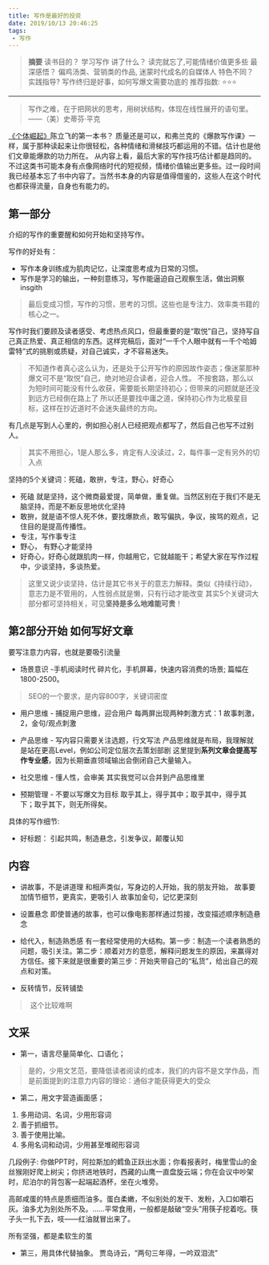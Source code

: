 ```yaml
---
title: 写作是最好的投资
date: 2019/10/13 20:46:25
tags:
 - 写作
---
```


> **摘要**
> 读书目的？ 学习写作 
> 讲了什么？ 读完就忘了,可能情绪价值更多些
> 最深感悟？ 偏鸡汤类、营销类的作品, 迷蒙时代成名的自媒体人
> 特色不同？  
> 实践指导?  写作终归是好事，如何写爆文需要功底的 
> 推荐指数:  ⭐️⭐️⭐ ️ 

---

> 写作之难，在于把网状的思考，用树状结构，体现在线性展开的语句里。——（美）史蒂芬·平克

[《个体崛起》](../growth/个体崛起.md)陈立飞的第一本书？
质量还是可以，和弗兰克的《爆款写作课》一样，属于那种读起来让你很轻松，各种情绪和滑梯技巧都运用的不错。估计也是他们文章能爆款的功力所在。 从内容上看，最后大家的写作技巧估计都是趋同的。
不过这类书可能本身有点像网络时代的短视频，情绪价值输出更多些。过一段时间我已经基本忘了书中内容了。当然书本身的内容是值得借鉴的，这些人在这个时代也都获得流量，自身也有能力的。

## 第一部分
介绍的写作的重要醒和如何开始和坚持写作。

写作的好处有：
* 写作本身训练成为肌肉记忆，让深度思考成为日常的习惯。
* 写作是学习的输出，一种刻意练习，写作能逼迫自己观察生活，做出洞察insgith

>最后变成习惯，写作的习惯，思考的习惯。这些也是专注力、效率类书籍的核心之一。

写作时我们要顾及读者感受、考虑热点风口，但最重要的是“取悦”自己，坚持写自己真正热爱、真正相信的东西。这样完稿后，面对“一千个人眼中就有一千个哈姆雷特”式的挑剔或质疑，对自己诚实，才不容易迷失。
>不知道作者真心这么认为，还是处于公开写作的原因故作姿态；像迷蒙那种爆文可不是“取悦”自己，绝对地迎合读者，迎合人性。
>不按套路，那么以为短时间可能没有什么收获，需要能长期坚持初心；但带来的问题就是还没到远方已经倒在路上了
>所以还是要找中庸之道，保持初心作为北极星目标，这样在抄近道时不会迷失最终的方向。

有几点是写到人心里的，例如担心别人已经把观点都写了，然后自己也写不过别人。
>其实不用担心，1是人那么多，肯定有人没读过，2，每件事一定有另外的切入点

坚持的5个关键词：死磕，敢拚，专注，野心，好奇心
* 死磕 就是坚持，这个微商最爱提，简单做，重复做。当然区别在于我们不是无脑坚持，而是不断反思地优化坚持
* 敢拚，就是语不惊人死不休，要找爆款点，敢写偏执，争议，挨骂的观点，记住目的是提高传播性。
* 专注，写作事专注
* 野心， 有野心才能坚持
* 好奇心，好奇心就跟肌肉一样，你越用它，它就越能干；希望大家在写作过程中，少谈坚持，多谈热爱。
>这里又说少谈坚持，估计是其它书关于的意志力解释。类似《持续行动》，意志力是不管用的，人性弱点就是懒，只有行动才能改变
>其实5个关键词大部分都可坚持相关，可见**坚持是多么地难能可贵**！

## 第2部分开始 如何写好文章
要写注意力内容，也就是要吸引流量

* 场景意识 -手机阅读时代
碎片化，手机屏幕，快速内容消费的场景; 篇幅在1800-2500。
>SEO的一个要求，是内容800字，关键词密度

* 用户思维 - 捕捉用户思维，迎合用户
每两屏出现两种刺激方式：1 故事刺激，2，金句/观点刺激

* 产品思维 - 写内容只需要关注选题，行文写法
产品思维就是布局，我理解就是站在更高Level，例如公司定位层次去策划部剧
这里提到**系列文章会提高写作专业感**，因为长期垂直领域输出会倒闭自己大量输入。

* 社交思维 - 懂人性，会审美 其实我觉可以合并到产品思维里
* 预期管理 - 不要以写爆文为目标
取乎其上，得乎其中；取乎其中，得乎其下；取乎其下，则无所得矣。


具体的写作细节:
* 好标题： 引起共鸣，制造悬念，引发争议，颠覆认知

## 内容
* 讲故事，不是讲道理
和相声类似，写身边的人开始，我的朋友开始，
故事要加情节细节，更真实，更吸引人
故事加金句，记忆更深刻

* 设置悬念
即使普通的故事，也可以像电影那样通过剪接，改变描述顺序制造悬念

* 给代入，制造熟悉感
有一套经常使用的大结构。第一步：制造一个读者熟悉的问题，吸引关注。第二步：顺着对方的意愿，解释问题发生的原因，来赢得对方信任。接下来就是很重要的第三步：开始夹带自己的“私货”，给出自己的观点和对策。

* 反转情节，反转铺垫
> 这个比较难啊

## 文采
* 第一，语言尽量简单化、口语化；
> 是的，少用文艺范，要降低读者阅读的成本，我们的内容不是文学作品，而是前面提到的注意力内容的理论：通俗才能获得更大的受众

* 第二，用文字营造画面感；
1) 多用动词、名词，少用形容词
2) 善于抓细节。
3) 善于使用比喻。
4) 多用名词和动词，少用甚至堆砌形容词

几段例子:
你做PPT时，阿拉斯加的鳕鱼正跃出水面；你看报表时，梅里雪山的金丝猴刚好爬上树尖；你挤进地铁时，西藏的山鹰一直盘旋云端；你在会议中吵架时，尼泊尔的背包客一起端起酒杯，坐在火堆旁。

高邮咸蛋的特点是质细而油多。蛋白柔嫩，不似别处的发干、发粉，入口如嚼石灰。油多尤为别处所不及。……平常食用，一般都是敲破“空头”用筷子挖着吃。筷子头一扎下去，吱——红油就冒出来了。

所有坚强，都是柔软生的茧

* 第三，用具体代替抽象。
贾岛诗云，“两句三年得，一吟双泪流”
